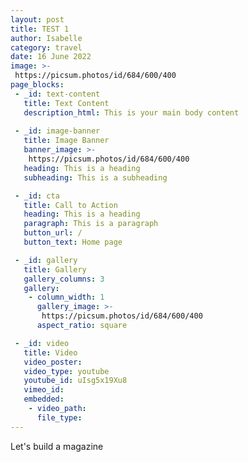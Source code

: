 ```yaml
---
layout: post
title: TEST 1
author: Isabelle
category: travel
date: 16 June 2022
image: >-
 https://picsum.photos/id/684/600/400
page_blocks:
 - _id: text-content
   title: Text Content
   description_html: This is your main body content
    
 - _id: image-banner
   title: Image Banner
   banner_image: >-
    https://picsum.photos/id/684/600/400
   heading: This is a heading
   subheading: This is a subheading

 - _id: cta
   title: Call to Action
   heading: This is a heading
   paragraph: This is a paragraph
   button_url: /
   button_text: Home page

 - _id: gallery
   title: Gallery
   gallery_columns: 3
   gallery:
    - column_width: 1
      gallery_image: >-
       https://picsum.photos/id/684/600/400
      aspect_ratio: square  

 - _id: video
   title: Video
   video_poster:
   video_type: youtube
   youtube_id: uIsg5x19Xu8
   vimeo_id: 
   embedded:
    - video_path:
      file_type:      
---
```


Let's build a magazine